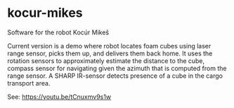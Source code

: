 # kocur-mikes
Software for the robot Kocúr Mikeš

Current version is a demo where robot locates foam cubes using laser range sensor,
picks them up, and delivers them back home. It uses the rotation sensors to 
approximately estimate the distance to the cube, compass sensor for navigating
given the azimuth that is computed from the range sensor. A SHARP IR-sensor
detects presence of a cube in the cargo transport area.

See: https://youtu.be/tCnuxmv9s1w


